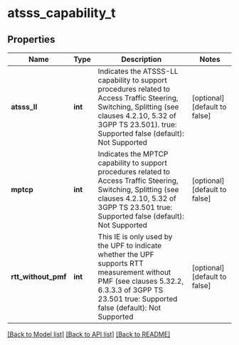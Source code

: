 # atsss_capability_t

## Properties
Name | Type | Description | Notes
------------ | ------------- | ------------- | -------------
**atsss_ll** | **int** | Indicates the ATSSS-LL capability to support procedures related to Access Traffic Steering, Switching, Splitting (see clauses 4.2.10, 5.32 of 3GPP TS 23.501). true: Supported false (default): Not Supported  | [optional] [default to false]
**mptcp** | **int** | Indicates the MPTCP capability to support procedures related to Access Traffic Steering, Switching, Splitting (see clauses 4.2.10, 5.32 of 3GPP TS 23.501 true: Supported false (default): Not Supported  | [optional] [default to false]
**rtt_without_pmf** | **int** | This IE is only used by the UPF to indicate whether the UPF supports RTT measurement without PMF (see clauses 5.32.2, 6.3.3.3 of 3GPP TS 23.501 true: Supported false (default): Not Supported  | [optional] [default to false]

[[Back to Model list]](../README.md#documentation-for-models) [[Back to API list]](../README.md#documentation-for-api-endpoints) [[Back to README]](../README.md)


